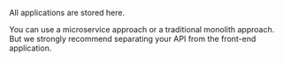 All applications are stored here.

You can use a microservice approach or a traditional monolith approach.
But we strongly recommend separating your API from the front-end application.
